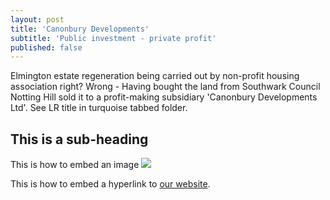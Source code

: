 ```yaml
---
layout: post
title: 'Canonbury Developments'
subtitle: 'Public investment - private profit'
published: false
---
```

Elmington estate regeneration being carried out by non-profit housing association right?
Wrong - Having bought the land from Southwark Council Notting Hill sold it to a profit-making subsidiary 'Canonbury Developments Ltd'. See LR title in turquoise tabbed folder.

## This is a sub-heading

This is how to embed an image
![](http://35percent.org/img/london-borough-of-southwark-street-sign3.png)

This is how to embed a hyperlink to [our website](http://www.35percent.org).
